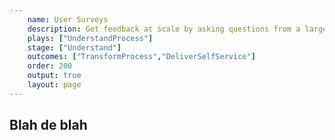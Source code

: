 ```yaml
---
    name: User Surveys
    description: Get feedback at scale by asking questions from a large group of users.
    plays: ["UnderstandProcess"]
    stage: ["Understand"]
    outcomes: ["TransformProcess","DeliverSelfService"]
    order: 200
    output: true
    layout: page
---
```


## Blah de blah